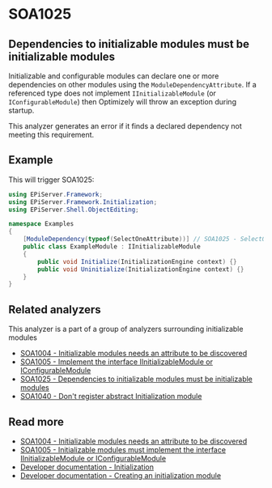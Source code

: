 # SOA1025

## Dependencies to initializable modules must be initializable modules

Initializable and configurable modules can declare one or more dependencies
on other modules using the `ModuleDependencyAttribute`. If a referenced
type does not implement `IInitializableModule` (or `IConfigurableModule`)
then Optimizely will throw an exception during startup.

This analyzer generates an error if it finds a declared dependency
not meeting this requirement.

## Example

This will trigger SOA1025:
```C#
using EPiServer.Framework;
using EPiServer.Framework.Initialization;
using EPiServer.Shell.ObjectEditing;

namespace Examples
{
	[ModuleDependency(typeof(SelectOneAttribute))] // SOA1025 - SelectOneAttribute is not an initialization module
	public class ExampleModule : IInitializableModule
	{
		public void Initialize(InitializationEngine context) {}
		public void Uninitialize(InitializationEngine context) {}
	}
}
```

## Related analyzers

This analyzer is a part of a group of analyzers surrounding
initializable modules

- [SOA1004 - Initializable modules needs an attribute to be discovered](https://github.com/Stekeblad/stekeblad.optimizely.analyzers/blob/master/doc/Analyzers/SOA1004.md)
- [SOA1005 - Implement the interface IInitializableModule or IConfigurableModule](https://github.com/Stekeblad/stekeblad.optimizely.analyzers/blob/master/doc/Analyzers/SOA1005.md)
- [SOA1025 - Dependencies to initializable modules must be initializable modules](https://github.com/Stekeblad/stekeblad.optimizely.analyzers/blob/master/doc/Analyzers/SOA1025.md)
- [SOA1040 - Don't register abstract Initialization module](https://github.com/Stekeblad/stekeblad.optimizely.analyzers/blob/master/doc/Analyzers/SOA1040.md)

## Read more
- [SOA1004 - Initializable modules needs an attribute to be discovered](https://github.com/Stekeblad/stekeblad.optimizely.analyzers/blob/master/doc/Analyzers/SOA1004.md)
- [SOA1005 - Initializable modules must implement the interface IInitializableModule or IConfigurableModule](https://github.com/Stekeblad/stekeblad.optimizely.analyzers/blob/master/doc/Analyzers/SOA1005.md)
- [Developer documentation - Initialization](https://docs.developers.optimizely.com/content-cloud/v12.0.0-content-cloud/docs/initialization)
- [Developer documentation - Creating an initialization module](https://docs.developers.optimizely.com/content-cloud/v12.0.0-content-cloud/docs/creating-an-initialization-module)